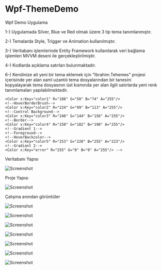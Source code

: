 # Wpf-ThemeDemo

Wpf Demo Uygulama

1-) Uygulamada Silver, Blue ve Red olmak üzere 3 tip tema tanımlanmıştır.

2-) Temalarda Style, Trigger ve Animation kullanılmıştır.

3-) Veritabanı işlemlerinde Entity Framework kullanılarak veri bağlama işlemleri MVVM deseni ile gerçekleştirilmiştir.

4-) Kodlarda açıklama satırları bulunmaktadır.

6-) Kendinize ait yeni bir tema eklemek için "Ibrahim.Tehemes" projesi içerisinde yer alan xaml uzantılı tema dosyalarından bir tanesini kopyalayarak 
tema dosyasının üst kısmında yer alan ilgili satırlarda yeni renk tanımlamaları yapılabilmektedir.
<!--
!--Renkler koyudan açığa doğru gider-->
    <Color x:Key="color1" R="188" G="58" B="74" A="255"/>
    <!--HoverBorderBrush-->
    <Color x:Key="color2" R="224" G="99" B="113" A="255"/>
    <!--Control Background-->
    <Color x:Key="color3" R="246" G="144" B="156" A="255"/>
    <!--Border-->
    <Color x:Key="color4" R="250" G="182" B="190" A="255"/>
    <!--Gradient 1-->
    <!--Foreground-->
    <!--HoverBackcolor-->
    <Color x:Key="color5" R="253" G="220" B="255" A="223"/>
    <!--Gradiant 2-->
    <Color x:Key="error" R="255" G="0" B="0" A="255"/> -->
    
 
 Veritabanı Yapısı
 
 ![Screenshot](http://www.ibrahimarac.com/gitimages/wpf/wpf-1.png) 
 
 Proje Yapısı
 
 ![Screenshot](http://www.ibrahimarac.com/gitimages/wpf/wpf-9.png) 
 
 Çalışma anından görüntüler
 
![Screenshot](http://www.ibrahimarac.com/gitimages/wpf/wpf-2.png) 
 
![Screenshot](http://www.ibrahimarac.com/gitimages/wpf/wpf-3.png) 
 
![Screenshot](http://www.ibrahimarac.com/gitimages/wpf/wpf-4.png) 
 
![Screenshot](http://www.ibrahimarac.com/gitimages/wpf/wpf-5.png) 

![Screenshot](http://www.ibrahimarac.com/gitimages/wpf/wpf-6.png) 

![Screenshot](http://www.ibrahimarac.com/gitimages/wpf/wpf-7.png) 

![Screenshot](http://www.ibrahimarac.com/gitimages/wpf/wpf-8.png) 
 

